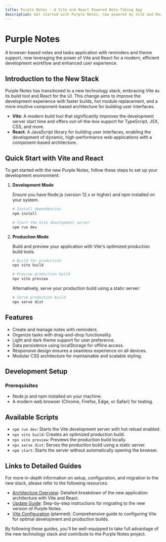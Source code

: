 ```yaml
---
title: Purple Notes - A Vite and React Powered Note-Taking App
description: Get started with Purple Notes, now powered by Vite and React for an enhanced development experience and performance.
---
```


# Purple Notes

A browser-based notes and tasks application with reminders and theme support, now leveraging the power of Vite and React for a modern, efficient development workflow and enhanced user experience.

## Introduction to the New Stack

Purple Notes has transitioned to a new technology stack, embracing Vite as its build tool and React for the UI. This change aims to improve the development experience with faster builds, hot module replacement, and a more intuitive component-based architecture for building user interfaces.

- **Vite**: A modern build tool that significantly improves the development server start time and offers out-of-the-box support for TypeScript, JSX, CSS, and more.
- **React**: A JavaScript library for building user interfaces, enabling the development of dynamic, high-performance web applications with a component-based architecture.

## Quick Start with Vite and React

To get started with the new Purple Notes, follow these steps to set up your development environment:

1. **Development Mode**

   Ensure you have Node.js (version 12.x or higher) and npm installed on your system.

   ```bash
   # Install dependencies
   npm install
   ```

   ```bash
   # Start the Vite development server
   npm run dev
   ```

2. **Production Mode**

   Build and preview your application with Vite's optimized production build tools.

   ```bash
   # Build for production
   npx vite build
   ```

   ```bash
   # Preview production build
   npx vite preview
   ```

   Alternatively, serve your production build using a static server:

   ```bash
   # Serve production build
   npx serve dist
   ```

## Features

- Create and manage notes with reminders.
- Organize tasks with drag-and-drop functionality.
- Light and dark theme support for user preference.
- Data persistence using localStorage for offline access.
- Responsive design ensures a seamless experience on all devices.
- Modular CSS architecture for maintainable and scalable styling.

## Development Setup

### Prerequisites

- Node.js and npm installed on your machine.
- A modern web browser (Chrome, Firefox, Edge, or Safari) for testing.

## Available Scripts

- `npm run dev`: Starts the Vite development server with hot reload enabled.
- `npx vite build`: Creates an optimized production build.
- `npx vite preview`: Previews the production build locally.
- `npx serve dist`: Serves the production build using a static server.
- `npm start`: Starts the server without automatically opening the browser.

## Links to Detailed Guides

For more in-depth information on setup, configuration, and migration to the new stack, please refer to the following resources:

- [Architecture Overview](docs/architecture.md): Detailed breakdown of the new application architecture with Vite and React.
- [Update Guide](docs/update.md): Step-by-step instructions for migrating to the new version of Purple Notes.
- [Vite Configuration](docs/vite-configuration.mdx) (planned): Comprehensive guide to configuring Vite for optimal development and production builds.

By following these guides, you'll be well-equipped to take full advantage of the new technology stack and contribute to the Purple Notes project.